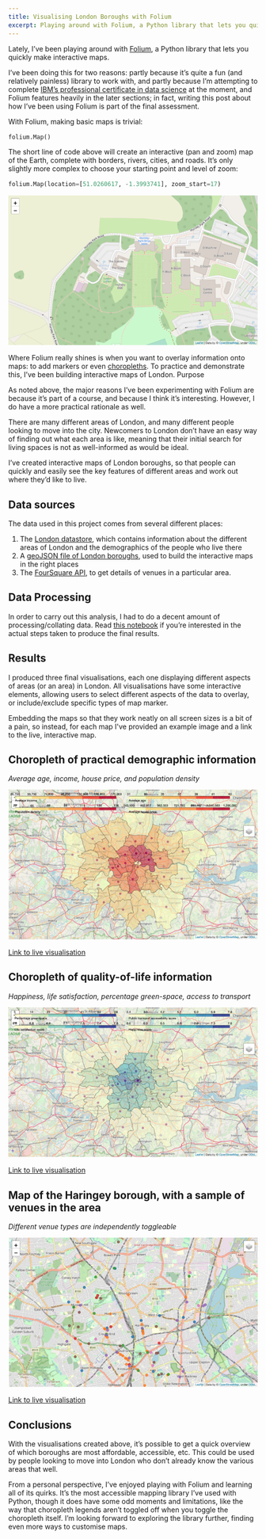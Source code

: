 ```yaml
---
title: Visualising London Boroughs with Folium
excerpt: Playing around with Folium, a Python library that lets you quickly make interactive maps.
---
```


Lately, I’ve been playing around with [Folium](https://python-visualization.github.io/folium/), a Python library that lets you quickly make interactive maps.

I’ve been doing this for two reasons: partly because it’s quite a fun (and relatively painless) library to work with, and partly because I’m attempting to complete [IBM’s professional certificate in data science](https://www.coursera.org/professional-certificates/ibm-data-science) at the moment, and Folium features heavily in the later sections; in fact, writing this post about how I’ve been using Folium is part of the final assessment.

With Folium, making basic maps is trivial:

```py
folium.Map()
```

The short line of code above will create an interactive (pan and zoom) map of the Earth, complete with borders, rivers, cities, and roads. It’s only slightly more complex to choose your starting point and level of zoom:

```py
folium.Map(location=[51.0260617, -1.3993741], zoom_start=17)
```

![IBM Hursley, shown using a Folium map](/assets/images/ibm_hursley_folium.png)

Where Folium really shines is when you want to overlay information onto maps: to add markers or even [choropleths](https://en.wikipedia.org/wiki/Choropleth_map). To practice and demonstrate this, I’ve been building interactive maps of London.
Purpose

As noted above, the major reasons I’ve been experimenting with Folium are because it’s part of a course, and because I think it’s interesting. However, I do have a more practical rationale as well.

There are many different areas of London, and many different people looking to move into the city. Newcomers to London don’t have an easy way of finding out what each area is like, meaning that their initial search for living spaces is not as well-informed as would be ideal.

I’ve created interactive maps of London boroughs, so that people can quickly and easily see the key features of different areas and work out where they’d like to live.

## Data sources

The data used in this project comes from several different places:

1. The [London datastore](http://data.london.gov.uk/), which contains information about the different areas of London and the demographics of the people who live there
2. A [geoJSON file of London boroughs](https://github.com/radoi90/housequest-data/blob/master/london_boroughs.geojson), used to build the interactive maps in the right places
3. The [FourSquare API](https://developer.foursquare.com/docs), to get details of venues in a particular area.

## Data Processing

In order to carry out this analysis, I had to do a decent amount of processing/collating data. Read [this notebook](https://github.com/Peritract/Coursera_Capstone/blob/master/IBM%20Professional%20Certificate%20Capstone%20Project.ipynb) if you’re interested in the actual steps taken to produce the final results.

## Results

I produced three final visualisations, each one displaying different aspects of areas (or an area) in London. All visualisations have some interactive elements, allowing users to select different aspects of the data to overlay, or include/exclude specific types of map marker.

Embedding the maps so that they work neatly on all screen sizes is a bit of a pain, so instead, for each map I've provided an example image and a link to the live, interactive map.

## Choropleth of practical demographic information

*Average age, income, house price, and population density*

![A map of London boroughs showing economic information.](/assets/images/borough_map_1.png)

[Link to live visualisation](https://london-borough-maps.glitch.me/practical.html)

## Choropleth of quality-of-life information

*Happiness, life satisfaction, percentage green-space, access to transport*

![A map of London boroughs displaying quality-of-life information.](/assets/images/borough_map_2.png)

[Link to live visualisation](https://london-borough-maps.glitch.me/emotional.html)

## Map of the Haringey borough, with a sample of venues in the area

*Different venue types are independently toggleable*

![A map of the Haringey borough showing venues.](/assets/images/borough_map_3.png)

[Link to live visualisation](https://london-borough-maps.glitch.me/haringey.html)

## Conclusions

With the visualisations created above, it’s possible to get a quick overview of which boroughs are most affordable, accessible, etc. This could be used by people looking to move into London who don’t already know the various areas that well.

From a personal perspective, I’ve enjoyed playing with Folium and learning all of its quirks. It’s the most accessible mapping library I’ve used with Python, though it does have some odd moments and limitations, like the way that choropleth legends aren’t toggled off when you toggle the choropleth itself. I’m looking forward to exploring the library further, finding even more ways to customise maps.
